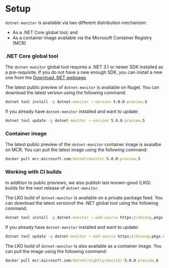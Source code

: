 # Setup

`dotnet-monitor` is available via two different distribution mechanism:

- As a .NET Core global tool; and
- As a container image available via the Microsoft Container Registry (MCR)

### .NET Core global tool

The `dotnet-monitor` global tool requires a .NET 3.1 or newer SDK installed as a pre-requisite. If you do not have a new enough SDK, you can install a new one from the [Download .NET webpage](https://dotnet.microsoft.com/download).

The latest public preview of `dotnet-monitor` is available on Nuget. You can download the latest version using the following command:

```cmd
dotnet tool install -g dotnet-monitor --version 5.0.0-preview.5
```

If you already have `dotnet-monitor` installed and want to update:

```cmd
dotnet tool update -g dotnet-monitor --version 5.0.0-preview.5
```

### Container image

The latest public preview of the `dotnet-monitor` container image is avaialbe on MCR. You can pull the latest image using the following command:

```cmd
docker pull mcr.microsoft.com/dotnet/monitor:5.0.0-preview.5
```

### Working with CI builds

In addition to public previews, we also publish last-known-good (LKG) builds for the next release of `dotnet-monitor`.

The LKG build of `dotnet-monitor` is available on a private package feed. You can download the latest versionof the .NET global tool using the following command:

```cmd
dotnet tool install -g dotnet-monitor --add-source https://dnceng.pkgs.visualstudio.com/public/_packaging/dotnet-tools/nuget/v3/index.json --version 5.0.0-preview.6.*
```

If you already have `dotnet-monitor` installed and want to update:

```cmd
dotnet tool update -g dotnet-monitor --add-source https://dnceng.pkgs.visualstudio.com/public/_packaging/dotnet-tools/nuget/v3/index.json --version 5.0.0-preview.6.*
```

The LKG build of `dotnet-monitor` is also available as a container image. You can pull the image using the following command:

```cmd
docker pull mcr.microsoft.com/dotnet/nightly/monitor:5.0.0-preview.6
```